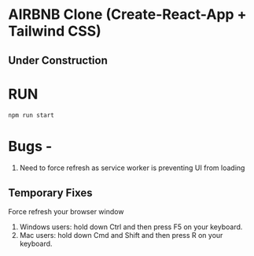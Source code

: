 # AIRBNB Clone (Create-React-App + Tailwind CSS)

## Under Construction

# RUN

`npm run start`

# Bugs -

1. Need to force refresh as service worker is preventing UI from loading

## Temporary Fixes

Force refresh your browser window

1. Windows users: hold down Ctrl and then press F5 on your keyboard.
2. Mac users: hold down Cmd and Shift and then press R on your keyboard.
